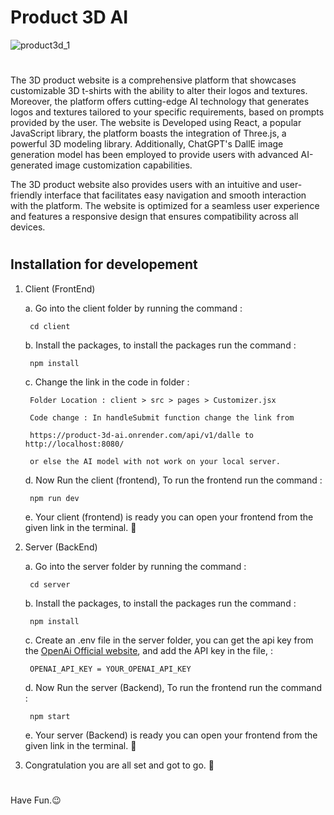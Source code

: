 # Product 3D AI

![product3d_1](https://user-images.githubusercontent.com/81036521/230707834-2ed0b108-ac44-4d33-982f-64904a14fbf7.JPG)
#

The 3D product website is a comprehensive platform that showcases customizable 3D t-shirts with the ability to alter their logos 
and textures. Moreover, the platform offers cutting-edge AI technology that generates logos and textures tailored to your specific 
requirements, based on prompts provided by the user. The website is Developed using React, a popular JavaScript library, the 
platform boasts the integration of Three.js, a powerful 3D modeling library. Additionally, ChatGPT's DallE image generation model 
has been employed to provide users with advanced AI-generated image customization capabilities.

The 3D product website also provides users with an intuitive and user-friendly interface that facilitates easy navigation and smooth 
interaction with the platform. The website is optimized for a seamless user experience and features a responsive design that ensures 
compatibility across all devices.
#

## Installation for developement

1. Client (FrontEnd)
        
    a. Go into the client folder by running the command :
        
        cd client
    
    b. Install the packages, to install the packages run the command :
    
        npm install
     
    c. Change the link in the code in folder : 
    
        Folder Location : client > src > pages > Customizer.jsx
        
        Code change : In handleSubmit function change the link from
        
        https://product-3d-ai.onrender.com/api/v1/dalle to http://localhost:8080/ 
        
        or else the AI model with not work on your local server.
     
     d. Now Run the client (frontend), To run the frontend run the command :
     
        npm run dev
      
     e. Your client (frontend) is ready you can open your frontend from the given link in the terminal. 🎉
    
2. Server (BackEnd)

    a. Go into the server folder by running the command :
        
        cd server
    
    b. Install the packages, to install the packages run the command :
    
        npm install
        
    c. Create an .env file in the server folder, you can get the api key from the [OpenAi Official website](https://platform.openai.com/account/api-keys),
    and add the API key in the file, :
    
        OPENAI_API_KEY = YOUR_OPENAI_API_KEY
        
    d. Now Run the server (Backend), To run the frontend run the command :
     
        npm start
      
    e. Your server (Backend) is ready you can open your frontend from the given link in the terminal. 🎉
 
3. Congratulation you are all set and got to go. 🤹‍ 

#

Have Fun.😉
